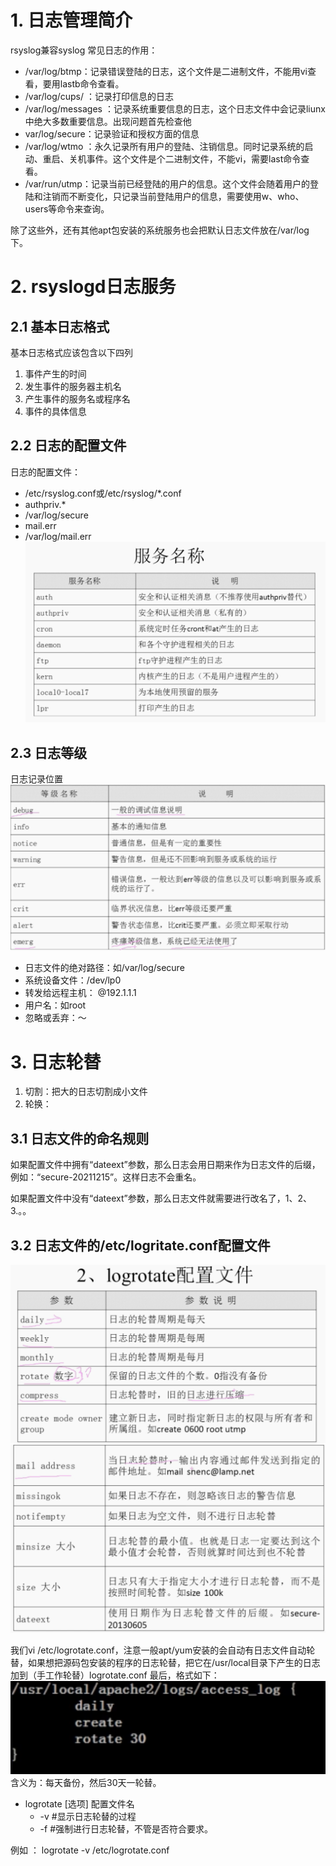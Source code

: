 # 1. 日志管理简介

rsyslog兼容syslog
常见日志的作用：
- /var/log/btmp：记录错误登陆的日志，这个文件是二进制文件，不能用vi查看，要用lastb命令查看。
- /var/log/cups/ ：记录打印信息的日志
- /var/log/messages  ：记录系统重要信息的日志，这个日志文件中会记录liunx中绝大多数重要信息。出现问题首先检查他
- var/log/secure：记录验证和授权方面的信息
- /var/log/wtmo ：永久记录所有用户的登陆、注销信息。同时记录系统的启动、重启、关机事件。这个文件是个二进制文件，不能vi，需要last命令查看。
- /var/run/utmp：记录当前已经登陆的用户的信息。这个文件会随着用户的登陆和注销而不断变化，只记录当前登陆用户的信息，需要使用w、who、users等命令来查询。

除了这些外，还有其他apt包安装的系统服务也会把默认日志文件放在/var/log下。

# 2. rsyslogd日志服务

## 2.1 基本日志格式
基本日志格式应该包含以下四列
1. 事件产生的时间
2. 发生事件的服务器主机名
3. 产生事件的服务名或程序名
4. 事件的具体信息

## 2.2 日志的配置文件
日志的配置文件：
- /etc/rsyslog.conf或/etc/rsyslog/*.conf
- authpriv.*         
- /var/log/secure
- mail.err			
- /var/log/mail.err
![](https://github.com/Missyesterday/Picture/blob/main/8302d1c8-11b6-4aea-89a0-ba1ede2ea36d.png?raw=true)
## 2.3 日志等级
日志记录位置
![](https://github.com/Missyesterday/Picture/blob/main/269501b4-5bd0-4b16-86e5-fe6c69022f3b.png?raw=true)


- 日志文件的绝对路径：如/var/log/secure
- 系统设备文件：/dev/lp0
- 转发给远程主机： @192.1.1.1
- 用户名：如root
- 忽略或丢弃：～

# 3. 日志轮替

1. 切割：把大的日志切割成小文件
2. 轮换：

## 3.1 日志文件的命名规则

如果配置文件中拥有“dateext”参数，那么日志会用日期来作为日志文件的后缀，例如：“secure-20211215”。这样日志不会重名。

如果配置文件中没有“dateext”参数，那么日志文件就需要进行改名了，1、2、3.。。

## 3.2 日志文件的/etc/logritate.conf配置文件
![](https://github.com/Missyesterday/Picture/blob/main/8e8eed2d-c4ff-4263-a4f2-89af2489adad.png?raw=true)
![](https://github.com/Missyesterday/Picture/blob/main/91fd1676-f479-4ba5-8487-c4bc227332f5.png?raw=true)

我们vi /etc/logrotate.conf，注意一般apt/yum安装的会自动有日志文件自动轮替，如果想把源码包安装的程序的日志轮替，把它在/usr/local目录下产生的日志加到（手工作轮替）logrotate.conf 最后，格式如下：
![](https://github.com/Missyesterday/Picture/blob/main/7456f9cc-75d2-42c3-9c12-e8773fa58517.png?raw=true)
含义为：每天备份，然后30天一轮替。

- logrotate \[选项] 配置文件名
  - \-v #显示日志轮替的过程
  - \-f #强制进行日志轮替，不管是否符合要求。


例如 ： logrotate -v /etc/logrotate.conf
